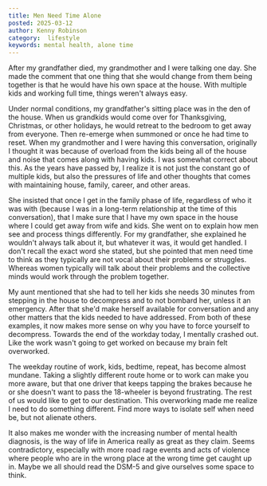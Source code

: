 ```yaml
---
title: Men Need Time Alone
posted: 2025-03-12
author: Kenny Robinson
category:  lifestyle 
keywords: mental health, alone time 
---
```


After my grandfather died, my grandmother and I were talking one day. She made the 
comment that one thing that she would change from them being together is that 
he would have his own space at the house. 
With multiple kids and working full time, things weren't always easy. 

Under normal conditions, my grandfather's sitting place was in the den of the house. 
When us grandkids would come over for Thanksgiving, Christmas, or other holidays,
he would retreat to the bedroom to get away from everyone. Then re-emerge when summoned 
or once he had time to reset. When my grandmother and
I were having this conversation, originally I thought it was because of overload from
the kids being all of the house and noise that comes along with having kids. I was 
somewhat correct about this.
As the years have passed by, I realize it is not just the constant go of multiple 
kids, but also the pressures of life and other thoughts that comes with maintaining 
house, family, career, and other areas. 

She insisted that once I get in the family phase of life, regardless of who it was with 
(because I was in a long-term relationship at the time of this conversation),
that I make sure that I have my own space in the house where I could get away from 
wife and kids. She went on to explain how men see and process things differently. 
For my grandfather, she explained he wouldn't always talk about it, but
whatever it was, it would get handled. I don't recall the exact word she stated, but 
she pointed that men need time to think as they typically are not vocal about 
their problems or struggles.
Whereas women typically will talk about their problems and the collective minds 
would work through the problem together. 

My aunt mentioned that she had to tell her kids she needs 30 minutes from stepping in
the house to decompress and to not bombard her, unless it an emergency. 
After that she'd make herself available for conversation and any other matters
that the kids needed to have addressed. 
From both of these examples, it now makes more sense on why you have to force
yourself to decompress. Towards the end of the workday today, I mentally crashed 
out. Like the work wasn't going to get worked on because my brain felt overworked. 

The weekday routine of work, kids, bedtime, repeat, has become almost mundane. 
Taking a slightly different route home or to work can make you more aware, but that one
driver that keeps tapping the brakes because he or she doesn't want to pass the 18-wheeler 
is beyond frustrating. The rest of us would like to get to our destination.
This overworking made me realize I need to 
do something different. Find more ways to isolate self when need be, but not alienate others. 

It also makes me wonder with the increasing number of mental health diagnosis, 
is the way of life in America really as great as they claim. 
Seems contradictory, especially with more road rage events and acts of violence 
where people who are in the wrong place at the wrong time get caught up in. 
Maybe we all should read the DSM-5 and give ourselves some space to think.
